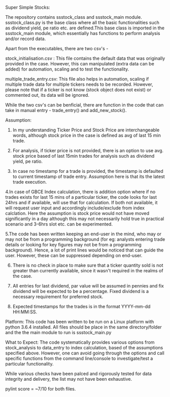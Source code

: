 Super Simple Stocks:

The repository contains ssstock_class and ssstock_main module. ssstock_class.py is the base class where all the basic functionalities such as dividend yield, pe ratio etc. are defined.This base class is imported in the ssstock_main module, which essentially has functions to perform analysis and/or record data.

Apart from the executables, there are two csv's -  

stock_initialisation.csv : This file contains the default data that was originally provided in the case. However, this can manipulated (extra data can be added) for automation, scaling and to test the functionality.

multiple_trade_entry.csv: This file also helps in automation, scaling if multiple trade data for multiple tickers needs to be recorded.
However, please note that if a ticker is not know (stock object does not exist) or commented out, its data will be ignored.

While the two csv's can be benficial, there are function in the code that can take in manual entry - trade_entry() and add_new_stock().

Assumption:
1. In my understanding Ticker Price and Stock Price are interchangeable words, although stock price in the case is defined as avg of last 15 min trade.

2. For analysis, if ticker price is not provided, there is an option to use avg. stock price based of last 15min trades for analysis such as dividend yield, pe ratio.

3. In case no timestamp for a trade is provided, the timestamp is defaulted to current timestamp of trade entry. Assumption here is that its the latest trade execution.

4.In case of GBCE Index calculation, there is addition option where if no trades exists for last 15 mins of a particular ticker, the code looks for last 24hrs and if available, will use that for calculation. If both not available, it will request user input and accordingly include/exclude from index calclation. Here the assumption is stock price would not have moved significantly in a day although this may not necessarily hold true in practical scenario and 3-6hrs slot etc. can be experimented.

5.The code has been written keeping an end-user in the mind, who may or may not be from a programming background (for eg: analysts entering trade details or looking for key figures may not be from a programming background). Hence, a lot of print lines would be noticed that can guide the user. However, these can be suppressed depending on end-user.

6. There is no check in place to make sure that a ticker quantity sold is not greater than currently available, since it wasn't required in the realms of the case.

7. All entries for last dividend, par value will be assumed in pennies and fix dividend will be expected to be a percentage. Fixed dividend is a necessary requirement for preferred stock.

8. Expected timestamps for the trades is in the format YYYY-mm-dd HH:MM:SS.

Platform:
This code has been written to be run on a Linux platform with python 3.6.4 installed. All files should be place in the same directory/folder and the the main module to run is ssstock_main.py

What to Expect:
The code systematically provides various options from stock_analysis to data_entry to index calculation, based of the assumptions specified above. However, one can avoid going through the options and call specific functions from the command line/console to investigate/test a particular functionality.

While various checks have been palced and rigorously tested for data integrity and delivery, the list may not have been exhaustive. 

pylint score = ~7/10 for both files.
